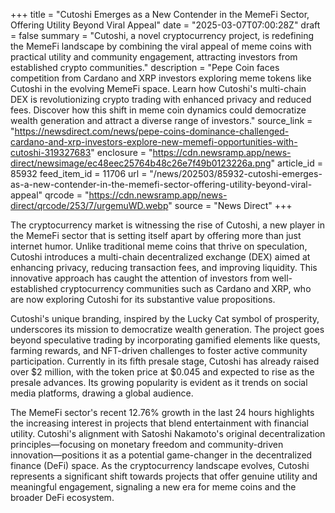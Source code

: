 +++
title = "Cutoshi Emerges as a New Contender in the MemeFi Sector, Offering Utility Beyond Viral Appeal"
date = "2025-03-07T07:00:28Z"
draft = false
summary = "Cutoshi, a novel cryptocurrency project, is redefining the MemeFi landscape by combining the viral appeal of meme coins with practical utility and community engagement, attracting investors from established crypto communities."
description = "Pepe Coin faces competition from Cardano and XRP investors exploring meme tokens like Cutoshi in the evolving MemeFi space. Learn how Cutoshi's multi-chain DEX is revolutionizing crypto trading with enhanced privacy and reduced fees. Discover how this shift in meme coin dynamics could democratize wealth generation and attract a diverse range of investors."
source_link = "https://newsdirect.com/news/pepe-coins-dominance-challenged-cardano-and-xrp-investors-explore-new-memefi-opportunities-with-cutoshi-319327683"
enclosure = "https://cdn.newsramp.app/news-direct/newsimage/ec48eec25764b48c26e7f49b0123226a.png"
article_id = 85932
feed_item_id = 11706
url = "/news/202503/85932-cutoshi-emerges-as-a-new-contender-in-the-memefi-sector-offering-utility-beyond-viral-appeal"
qrcode = "https://cdn.newsramp.app/news-direct/qrcode/253/7/urgemuWD.webp"
source = "News Direct"
+++

<p>The cryptocurrency market is witnessing the rise of Cutoshi, a new player in the MemeFi sector that is setting itself apart by offering more than just internet humor. Unlike traditional meme coins that thrive on speculation, Cutoshi introduces a multi-chain decentralized exchange (DEX) aimed at enhancing privacy, reducing transaction fees, and improving liquidity. This innovative approach has caught the attention of investors from well-established cryptocurrency communities such as Cardano and XRP, who are now exploring Cutoshi for its substantive value propositions.</p><p>Cutoshi's unique branding, inspired by the Lucky Cat symbol of prosperity, underscores its mission to democratize wealth generation. The project goes beyond speculative trading by incorporating gamified elements like quests, farming rewards, and NFT-driven challenges to foster active community participation. Currently in its fifth presale stage, Cutoshi has already raised over $2 million, with the token price at $0.045 and expected to rise as the presale advances. Its growing popularity is evident as it trends on social media platforms, drawing a global audience.</p><p>The MemeFi sector's recent 12.76% growth in the last 24 hours highlights the increasing interest in projects that blend entertainment with financial utility. Cutoshi's alignment with Satoshi Nakamoto's original decentralization principles—focusing on monetary freedom and community-driven innovation—positions it as a potential game-changer in the decentralized finance (DeFi) space. As the cryptocurrency landscape evolves, Cutoshi represents a significant shift towards projects that offer genuine utility and meaningful engagement, signaling a new era for meme coins and the broader DeFi ecosystem.</p>